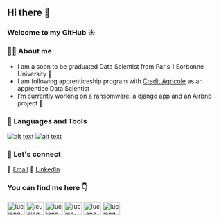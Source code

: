 ## Hi there 👋
### Welcome to my GitHub ☀️

### :man_technologist: About me 

- I am a soon to be graduated Data Scientist from Paris 1 Sorbonne University :school:
- I am following apprenticeship program with [Credit Agricole](https://www.credit-agricole.fr) as an apprentice Data Scientist
- I’m currently working on a ransomware, a django app and an Airbnb project 🔭

###  :rocket: Languages and Tools
<a href="https://www.python.org/"> ![alt text](https://img.shields.io/badge/Python-FFD43B?style=for-the-badge&logo=python&logoColor=darkgreen)</a>  <a href="https://www.linux.org/"> ![alt text](https://img.shields.io/badge/Linux-FCC624?style=for-the-badge&logo=linux&logoColor=black)</a> 


### :white_flower: Let's connect
:email: [Email](pepegarsanz@gmail.com)
:calling: [LinkedIn](https://www.linkedin.com/in/jagarciasanchez/)

<h3 align="left">You can find me here 👇</h3>
<p align="left">
<a href="https://dev.to/luciengeorge/" target="blank"><img align="center" src="https://raw.githubusercontent.com/rahuldkjain/github-profile-readme-generator/master/src/images/icons/Social/devto.svg" alt="luciengeorge" height="30" width="40" /></a>
<a href="https://twitter.com/luciengeorge16/" target="blank"><img align="center" src="https://raw.githubusercontent.com/rahuldkjain/github-profile-readme-generator/master/src/images/icons/Social/twitter.svg" alt="lcueingeorge16" height="30" width="40" /></a>
<a href="https://linkedin.com/in/luciengeorge/" target="blank"><img align="center" src="https://raw.githubusercontent.com/rahuldkjain/github-profile-readme-generator/master/src/images/icons/Social/linked-in-alt.svg" alt="luciengeorge" height="30" width="40" /></a>
<a href="https://stackoverflow.com/users/11234688/lucien-george" target="blank"><img align="center" src="https://raw.githubusercontent.com/rahuldkjain/github-profile-readme-generator/master/src/images/icons/Social/stack-overflow.svg" alt="lucien-george" height="30" width="40" /></a>
<a href="https://fb.com/luciengeorge/" target="blank"><img align="center" src="https://raw.githubusercontent.com/rahuldkjain/github-profile-readme-generator/master/src/images/icons/Social/facebook.svg" alt="luciengeorge" height="30" width="40" /></a>
<a href="https://instagram.com/luciengeorge/" target="blank"><img align="center" src="https://raw.githubusercontent.com/rahuldkjain/github-profile-readme-generator/master/src/images/icons/Social/instagram.svg" alt="luciengeorge" height="30" width="40" /></a>
</p>
